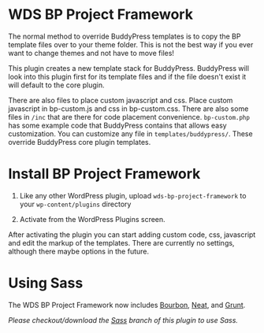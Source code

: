 # WDS BP Project Framework

The normal method to override BuddyPress templates is to copy the BP template files over to your theme folder. This is not the best way if you ever want to change themes and not have to move files! 

This plugin creates a new template stack for BuddyPress. BuddyPress will look into this plugin first for its template files and if the file doesn't exist it will default to the core plugin.

There are also files to place custom javascript and css. Place custom javascript in bp-custom.js and css in bp-custom.css. There are also some files in ```/inc``` that are there for code placement convenience. ```bp-custom.php``` has some example code that BuddyPress contains that allows easy customization. You can customize any file in ```templates/buddypress/```. These override BuddyPress core plugin templates.

# Install BP Project Framework

1) Like any other WordPress plugin, upload ```wds-bp-project-framework``` to your ```wp-content/plugins``` directory

2) Activate from the WordPress Plugins screen.

After activating the plugin you can start adding custom code, css, javascript and edit the markup of the templates. There are currently no settings, although there maybe options in the future. 

# Using Sass

The WDS BP Project Framework now includes [Bourbon](https://github.com/thoughtbot/bourbon), [Neat](https://github.com/thoughtbot/neat), and [Grunt](https://github.com/gruntjs/grunt). 

*Please checkout/download the [Sass](https://github.com/WebDevStudios/WDS-BuddyPress-Project-Framework/tree/sass) branch of this plugin to use Sass.*

